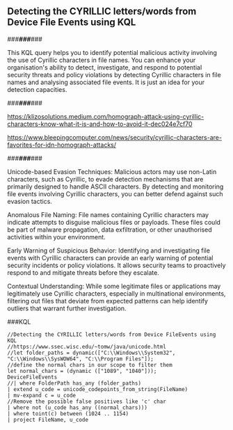 ## Detecting the CYRILLIC letters/words from Device File Events using KQL


###___###___###

This KQL query helps you to identify potential malicious activity involving the use of Cyrillic characters in file names. You can enhance your organisation's ability to detect, investigate, and respond to potential security threats and policy violations by detecting Cyrillic characters in file names and analysing associated file events. It is just an idea for your detection capacities. 

###___###___###

https://klizosolutions.medium.com/homograph-attack-using-cyrillic-characters-know-what-it-is-and-how-to-avoid-it-dec024e7cf70

https://www.bleepingcomputer.com/news/security/cyrillic-characters-are-favorites-for-idn-homograph-attacks/

###___###___###

Unicode-based Evasion Techniques: Malicious actors may use non-Latin characters, such as Cyrillic, to evade detection mechanisms that are primarily designed to handle ASCII characters. By detecting and monitoring file events involving Cyrillic characters, you can better defend against such evasion tactics.

Anomalous File Naming: File names containing Cyrillic characters may indicate attempts to disguise malicious files or payloads. These files could be part of malware propagation, data exfiltration, or other unauthorised activities within your environment.

Early Warning of Suspicious Behavior: Identifying and investigating file events with Cyrillic characters can provide an early warning of potential security incidents or policy violations. It allows security teams to proactively respond to and mitigate threats before they escalate.

Contextual Understanding: While some legitimate files or applications may legitimately use Cyrillic characters, especially in multinational environments, filtering out files that deviate from expected patterns can help identify outliers that warrant further investigation.

###KQL

```
//Detecting the CYRILLIC letters/words from Device FileEvents using KQL
//https://www.ssec.wisc.edu/~tomw/java/unicode.html
//let folder_paths = dynamic(["C:\\Windows\\System32", "C:\\Windows\\SysWOW64", "C:\\Program Files"]);
//define the normal chars in our scope to filter them
let normal_chars = (dynamic (["1089", "1040"]));
DeviceFileEvents
//| where FolderPath has_any (folder_paths)
| extend u_code = unicode_codepoints_from_string(FileName)
| mv-expand c = u_code
//Remove the possible false positives like 'c' char
| where not (u_code has_any ((normal_chars)))
| where toint(c) between (1024 .. 1154)
| project FileName, u_code
```



